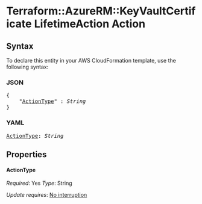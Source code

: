 # Terraform::AzureRM::KeyVaultCertificate LifetimeAction Action

## Syntax

To declare this entity in your AWS CloudFormation template, use the following syntax:

### JSON

<pre>
{
    "<a href="#actiontype" title="ActionType">ActionType</a>" : <i>String</i>
}
</pre>

### YAML

<pre>
<a href="#actiontype" title="ActionType">ActionType</a>: <i>String</i>
</pre>

## Properties

#### ActionType

_Required_: Yes
_Type_: String

_Update requires_: [No interruption](https://docs.aws.amazon.com/AWSCloudFormation/latest/UserGuide/using-cfn-updating-stacks-update-behaviors.html#update-no-interrupt)

